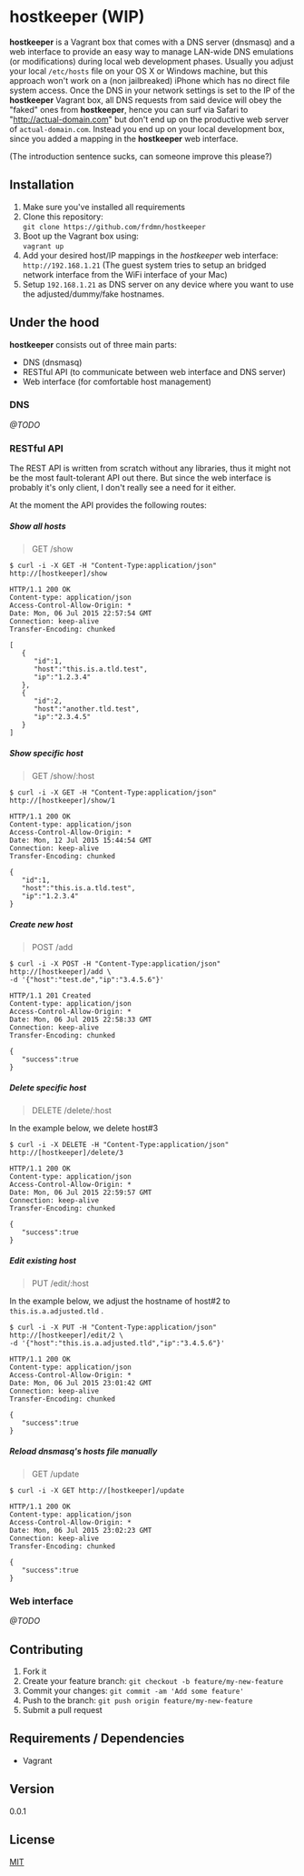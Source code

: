 # hostkeeper (WIP)

__hostkeeper__ is a Vagrant box that comes with a DNS server (dnsmasq) and a web interface to provide an easy way to manage LAN-wide DNS emulations (or modifications) during local web development phases. Usually you adjust your local `/etc/hosts` file on your OS X or Windows machine, but this approach won't work on a (non jailbreaked) iPhone which has no direct file system access. Once the DNS in your network settings is set to the IP of the __hostkeeper__ Vagrant box, all DNS requests from said device will obey the "faked" ones from __hostkeeper__, hence you can surf via Safari to "http://actual-domain.com" but don't end up on the productive web server of `actual-domain.com`. Instead you end up on your local development box, since you added a mapping in the __hostkeeper__ web interface.

(The introduction sentence sucks, can someone improve this please?)

## Installation

1. Make sure you've installed all requirements
2. Clone this repository:  
  `git clone https://github.com/frdmn/hostkeeper`
3. Boot up the Vagrant box using:  
  `vagrant up`
4. Add your desired host/IP mappings in the _hostkeeper_ web interface:  
  `http://192.168.1.21` (The guest system tries to setup an bridged network interface from the WiFi interface of your Mac)
5. Setup `192.168.1.21` as DNS server on any device where you want to use the adjusted/dummy/fake hostnames.

## Under the hood

__hostkeeper__ consists out of three main parts:

* DNS (dnsmasq)
* RESTful API (to communicate between web interface and DNS server)
* Web interface (for comfortable host management)

### DNS

_@TODO_

### RESTful API

The REST API is written from scratch without any libraries, thus it might not be the most fault-tolerant API out there. But since the web interface is probably it's only client, I don't really see a need for it either.

At the moment the API provides the following routes:

##### Show all hosts

> GET /show

```shell
$ curl -i -X GET -H "Content-Type:application/json" http://[hostkeeper]/show

HTTP/1.1 200 OK
Content-type: application/json
Access-Control-Allow-Origin: *
Date: Mon, 06 Jul 2015 22:57:54 GMT
Connection: keep-alive
Transfer-Encoding: chunked

[  
   {  
      "id":1,
      "host":"this.is.a.tld.test",
      "ip":"1.2.3.4"
   },
   {  
      "id":2,
      "host":"another.tld.test",
      "ip":"2.3.4.5"
   }
]
```

##### Show specific host

> GET /show/:host

```shell
$ curl -i -X GET -H "Content-Type:application/json" http://[hostkeeper]/show/1

HTTP/1.1 200 OK
Content-type: application/json
Access-Control-Allow-Origin: *
Date: Mon, 12 Jul 2015 15:44:54 GMT
Connection: keep-alive
Transfer-Encoding: chunked

{  
   "id":1,
   "host":"this.is.a.tld.test",
   "ip":"1.2.3.4"
}
```

##### Create new host

> POST /add

```shell
$ curl -i -X POST -H "Content-Type:application/json" http://[hostkeeper]/add \
-d '{"host":"test.de","ip":"3.4.5.6"}'

HTTP/1.1 201 Created
Content-type: application/json
Access-Control-Allow-Origin: *
Date: Mon, 06 Jul 2015 22:58:33 GMT
Connection: keep-alive
Transfer-Encoding: chunked

{  
   "success":true
}
```

##### Delete specific host

> DELETE /delete/:host

In the example below, we delete host#3

```shell
$ curl -i -X DELETE -H "Content-Type:application/json" http://[hostkeeper]/delete/3

HTTP/1.1 200 OK
Content-type: application/json
Access-Control-Allow-Origin: *
Date: Mon, 06 Jul 2015 22:59:57 GMT
Connection: keep-alive
Transfer-Encoding: chunked

{  
   "success":true
}
```

##### Edit existing host

> PUT /edit/:host

In the example below, we adjust the hostname of host#2 to `this.is.a.adjusted.tld` .

```shell
$ curl -i -X PUT -H "Content-Type:application/json" http://[hostkeeper]/edit/2 \
-d '{"host":"this.is.a.adjusted.tld","ip":"3.4.5.6"}'

HTTP/1.1 200 OK
Content-type: application/json
Access-Control-Allow-Origin: *
Date: Mon, 06 Jul 2015 23:01:42 GMT
Connection: keep-alive
Transfer-Encoding: chunked

{  
   "success":true
}
```

##### Reload dnsmasq's hosts file manually

> GET /update

```shell
$ curl -i -X GET http://[hostkeeper]/update

HTTP/1.1 200 OK
Content-type: application/json
Access-Control-Allow-Origin: *
Date: Mon, 06 Jul 2015 23:02:23 GMT
Connection: keep-alive
Transfer-Encoding: chunked

{  
   "success":true
}
```

### Web interface

_@TODO_

## Contributing

1. Fork it
2. Create your feature branch: `git checkout -b feature/my-new-feature`
3. Commit your changes: `git commit -am 'Add some feature'`
4. Push to the branch: `git push origin feature/my-new-feature`
5. Submit a pull request

## Requirements / Dependencies

* Vagrant

## Version

0.0.1

## License

[MIT](LICENSE)
